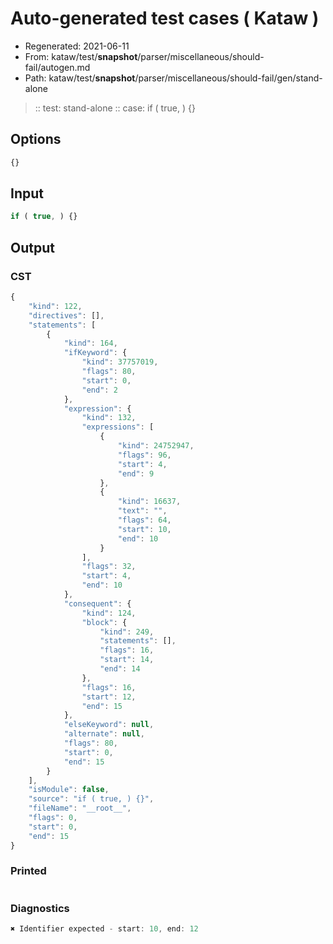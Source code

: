 # Auto-generated test cases ( Kataw )
- Regenerated: 2021-06-11
- From: kataw/test/__snapshot__/parser/miscellaneous/should-fail/autogen.md
- Path: kataw/test/__snapshot__/parser/miscellaneous/should-fail/gen/stand-alone
> :: test: stand-alone
> :: case: if ( true, ) {}
## Options

`````js
{}
`````
## Input

`````js
if ( true, ) {}
`````
## Output

### CST

```javascript
{
    "kind": 122,
    "directives": [],
    "statements": [
        {
            "kind": 164,
            "ifKeyword": {
                "kind": 37757019,
                "flags": 80,
                "start": 0,
                "end": 2
            },
            "expression": {
                "kind": 132,
                "expressions": [
                    {
                        "kind": 24752947,
                        "flags": 96,
                        "start": 4,
                        "end": 9
                    },
                    {
                        "kind": 16637,
                        "text": "",
                        "flags": 64,
                        "start": 10,
                        "end": 10
                    }
                ],
                "flags": 32,
                "start": 4,
                "end": 10
            },
            "consequent": {
                "kind": 124,
                "block": {
                    "kind": 249,
                    "statements": [],
                    "flags": 16,
                    "start": 14,
                    "end": 14
                },
                "flags": 16,
                "start": 12,
                "end": 15
            },
            "elseKeyword": null,
            "alternate": null,
            "flags": 80,
            "start": 0,
            "end": 15
        }
    ],
    "isModule": false,
    "source": "if ( true, ) {}",
    "fileName": "__root__",
    "flags": 0,
    "start": 0,
    "end": 15
}
```

### Printed

```javascript

```

### Diagnostics

```javascript
✖ Identifier expected - start: 10, end: 12

```

